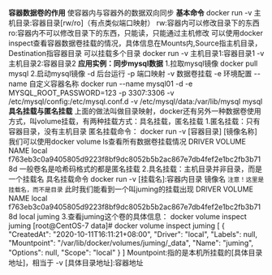 **容器数据卷的作用**
    使容器内与容器外的数据双向同步
**基本命令**
    docker run -v 主机目录:容器目录[rw/ro]（有点类似端口映射）
    rw:容器内可以修改目录下的东西
    ro:容器内不可以修改目录下的东西，只能读，只能通过主机修改
    可以使用docker inspect查看容器数据卷挂载的情况，具体信息在Mounts内,Source指主机目录，Destination指容器目录
    可以挂载多个目录
    docker run -v 主机目录1:容器目录1 -v 主机目录2:容器目录2
**应用实例：同步mysql数据**
    1.拉取mysql镜像
        docker pull mysql
    2.启动mysql镜像
        -d 后台运行
        -p 端口映射
        -v 数据卷挂载
        -e 环境配置
        --name 自定义容器名称
        docker run --name mysql01 -d -e MYSQL_ROOT_PASSWORD=123 -p 3307:3306 -v /etc/mysql/config:/etc/mysql.conf.d -v /etc/mysql/data:/var/lib/mysql mysql
**具名挂载与匿名挂载**
    上面的做法叫做目录映射，docker还有另外一种数据卷使用方式，叫volume挂载，有两种挂载方式：具名挂载，匿名挂载
    1.匿名挂载：只有容器目录，没有主机目录
        匿名挂载命令：
            docker run -v [容器目录] [镜像名称]
        我们可以使用docker volume ls查看所有数据卷挂载情况
        DRIVER              VOLUME NAME
        local               f763eb3c0a9405805d9223f8bf9dc8052b5b2ac867e7db4fef2e1bc2fb3b718d
        一般卷名是哈希码格式的都是匿名挂载
    2.具名挂载：主机目录并非目录，而是一个挂载名
        具名挂载命令
            docker run -v [挂载名]:容器内目录 镜像名   `注意！这里是挂载名，而不是目录`
        此时我们能看到一个叫juming的挂载出现
            DRIVER              VOLUME NAME
            local               f763eb3c0a9405805d9223f8bf9dc8052b5b2ac867e7db4fef2e1bc2fb3b718d
            local               juming
    3.查看juming这个卷的具体信息：
        docker volume inspect juming
        [root@CentOS-7 data]# docker volume inspect juming
        [
            {
                "CreatedAt": "2020-10-11T16:11:21+08:00",
                "Driver": "local",
                "Labels": null,
                "Mountpoint": "/var/lib/docker/volumes/juming/_data",
                "Name": "juming",
                "Options": null,
                "Scope": "local"
            }
        ]
        Mountpoint:指的是本机所挂载的[具体目录地址]，相当于 -v [具体目录地址]:容器地址
        
        